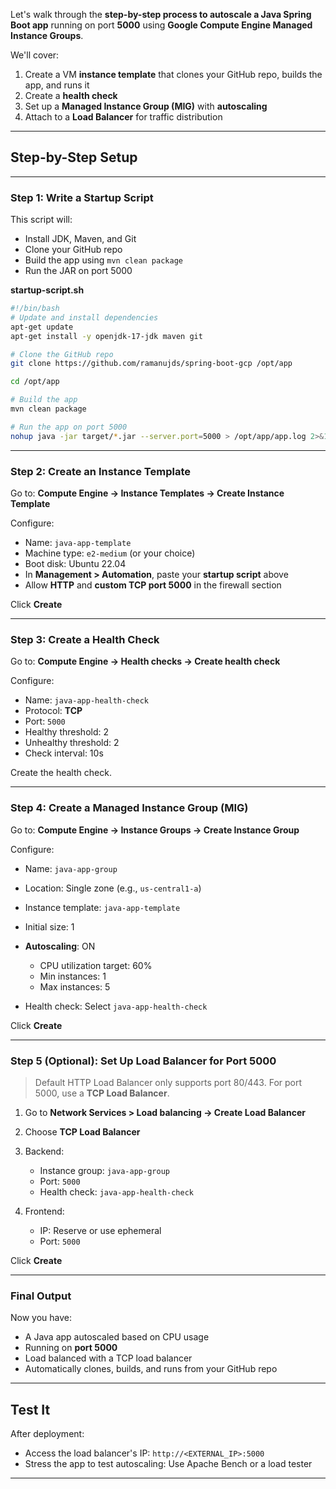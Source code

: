Let's walk through the **step-by-step process to autoscale a Java Spring Boot app** running on port **5000** using **Google Compute Engine Managed Instance Groups**.

We'll cover:

1. Create a VM **instance template** that clones your GitHub repo, builds the app, and runs it
2. Create a **health check**
3. Set up a **Managed Instance Group (MIG)** with **autoscaling**
4. Attach to a **Load Balancer** for traffic distribution

---

## Step-by-Step Setup

---

### Step 1: Write a Startup Script

This script will:

* Install JDK, Maven, and Git
* Clone your GitHub repo
* Build the app using `mvn clean package`
* Run the JAR on port 5000

**startup-script.sh**

```bash
#!/bin/bash
# Update and install dependencies
apt-get update
apt-get install -y openjdk-17-jdk maven git

# Clone the GitHub repo
git clone https://github.com/ramanujds/spring-boot-gcp /opt/app

cd /opt/app

# Build the app
mvn clean package

# Run the app on port 5000
nohup java -jar target/*.jar --server.port=5000 > /opt/app/app.log 2>&1 &
```

---

### Step 2: Create an Instance Template

Go to: **Compute Engine → Instance Templates → Create Instance Template**

Configure:

* Name: `java-app-template`
* Machine type: `e2-medium` (or your choice)
* Boot disk: Ubuntu 22.04
* In **Management > Automation**, paste your **startup script** above
* Allow **HTTP** and **custom TCP port 5000** in the firewall section

Click **Create**

---

### Step 3: Create a Health Check

Go to: **Compute Engine → Health checks → Create health check**

Configure:

* Name: `java-app-health-check`
* Protocol: **TCP**
* Port: `5000`
* Healthy threshold: 2
* Unhealthy threshold: 2
* Check interval: 10s

Create the health check.

---

### Step 4: Create a Managed Instance Group (MIG)

Go to: **Compute Engine → Instance Groups → Create Instance Group**

Configure:

* Name: `java-app-group`
* Location: Single zone (e.g., `us-central1-a`)
* Instance template: `java-app-template`
* Initial size: 1
* **Autoscaling**: ON

    * CPU utilization target: 60%
    * Min instances: 1
    * Max instances: 5
* Health check: Select `java-app-health-check`

Click **Create**

---

### Step 5 (Optional): Set Up Load Balancer for Port 5000

> Default HTTP Load Balancer only supports port 80/443. For port 5000, use a **TCP Load Balancer**.

1. Go to **Network Services > Load balancing → Create Load Balancer**
2. Choose **TCP Load Balancer**
3. Backend:

    * Instance group: `java-app-group`
    * Port: `5000`
    * Health check: `java-app-health-check`
4. Frontend:

    * IP: Reserve or use ephemeral
    * Port: `5000`

Click **Create**

---

### Final Output

Now you have:

* A Java app autoscaled based on CPU usage
* Running on **port 5000**
* Load balanced with a TCP load balancer
* Automatically clones, builds, and runs from your GitHub repo

---

## Test It

After deployment:

* Access the load balancer's IP:
  `http://<EXTERNAL_IP>:5000`
* Stress the app to test autoscaling:
  Use Apache Bench or a load tester

---


